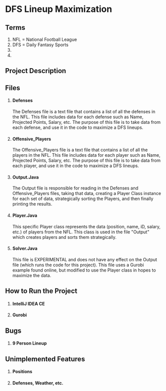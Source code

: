 # DFS Lineup Maximization

## Terms

1. NFL = National Football League
2. DFS = Daily Fantasy Sports
3. 
4.

## Project Description

## Files

1. #### Defenses

    The Defenses file is a text file that contains a list of all the defenses in the NFL. This file includes data for each         defense such as Name, Projected Points, Salary, etc. The purpose of this file is to take data from each defense, and           use it in the code to maximize a DFS lineups. 

2. #### Offensive_Players

    The Offensive_Players file is a text file that contains a list of all the players in the NFL. This file includes data for     each player such as Name, Projected Points, Salary, etc. The purpose of this file is to take data from each player, and       use it in the code to maximize a DFS lineups.

3. #### Output.Java

    The Output file is responsible for reading in the Defenses and Offensive_Players files, taking that data, creating a           Player Class instance for each set of data, strategically sorting the Players, and then finally printing the results.

4. #### Player.Java

    This specific Player class represents the data (position, name, iD, salary, etc.) of players from the NFL.
    This class is used in the file "Output" which creates players and sorts them strategically.  

5. #### Solver.Java

    This file is EXPERIMENTAL and does not have any effect on the Output file (which runs the code for this project).
    This file uses a Gurobi example found online, but modified to use the Player class in hopes to maximize the data.

## How to Run the Project

1. #### IntelliJ IDEA CE

2. #### Gurobi

## Bugs

1. #### 9 Person Lineup

## Unimplemented Features

1. #### Positions

2. #### Defenses, Weather, etc.
